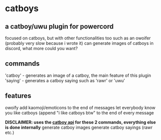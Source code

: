 # catboys
## a catboy/uwu plugin for powercord

focused on catboys, but with other functionalities too such as an owoifer (probably very slow because i wrote it)
can generate images of catboys in discord, what more could you want?

## commands
'catboy' - generates an image of a catboy, the main feature of this plugin
'saying' - generates a catboy saying such as 'rawr' or 'uwu'



## features
owoify
add kaomoji/emoticons to the end of messages
let everybody know you like catboys (append "i like catboys btw" to the end of every message

**DISCLAIMER: uses the [catboy api](https://catboys.com/api) for these 2 commands, everything else is done internally**
generate catboy images 
generate catboy sayings (rawr etc.)